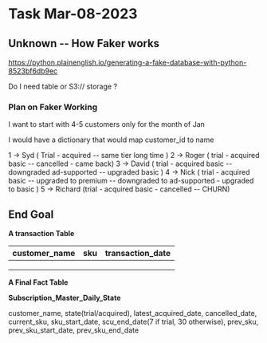 # Task Mar-08-2023

## Unknown -- How Faker works 

https://python.plainenglish.io/generating-a-fake-database-with-python-8523bf6db9ec

Do I need table or S3:// storage ?

### Plan on Faker Working 

I want to start with 4-5 customers only for the month of Jan

I would have a dictionary that would map customer_id to name 

1 -> Syd ( Trial - acquired -- same tier long time )
2 -> Roger ( trial - acquired basic -- cancelled - came back)
3 -> David ( trial - acquired basic -- downgraded ad-supported -- upgraded basic )
4 -> Nick ( trial - acquired basic -- upgraded to premium -- downgraded to ad-supported - upgraded to basic )
5 -> Richard (trial - acquired basic - cancelled -- CHURN)

## End Goal 

**A transaction Table** 

| customer_name | sku | transaction_date |
|---------------|-----|------------------|
|               |     |                  |
|               |     |                  |
|               |     |                  |

**A Final Fact Table**

**Subscription_Master_Daily_State**

customer_name, state(trial/acquired), latest_acquired_date, cancelled_date, current_sku, sku_start_date, scu_end_date(7 if trial, 30 otherwise), prev_sku, prev_sku_start_date, prev_sku_end_date
